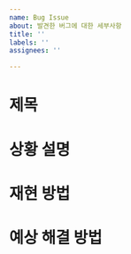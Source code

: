 ```yaml
---
name: Bug Issue
about: 발견한 버그에 대한 세부사항
title: ''
labels: ''
assignees: ''

---
```


# 제목

# 상황 설명

# 재현 방법

# 예상 해결 방법
